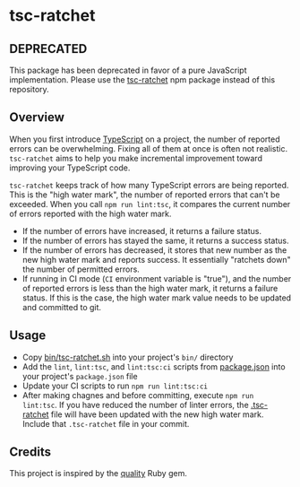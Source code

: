 # tsc-ratchet

## DEPRECATED

This package has been deprecated in favor of a pure JavaScript implementation. Please use the [tsc-ratchet](https://www.npmjs.com/package/tsc-ratchet) npm package instead of this repository.

## Overview

When you first introduce [TypeScript](https://www.typescriptlang.org/) on a project, the number of reported errors can be overwhelming. Fixing all of them at once is often not realistic. `tsc-ratchet` aims to help you make incremental improvement toward improving your TypeScript code.

`tsc-ratchet` keeps track of how many TypeScript errors are being reported. This is the "high water mark", the number of reported errors that can't be exceeded. When you call `npm run lint:tsc`, it compares the current number of errors reported with the high water mark.

- If the number of errors have increased, it returns a failure status.
- If the number of errors has stayed the same, it returns a success status.
- If the number of errors has decreased, it stores that new number as the new high water mark and reports success. It essentially "ratchets down" the number of permitted errors.
- If running in CI mode (`CI` environment variable is "true"), and the number of reported errors is less than the high water mark, it returns a failure status. If this is the case, the high water mark value needs to be updated and committed to git.

## Usage

- Copy [bin/tsc-ratchet.sh](bin/tsc-ratchet.sh) into your project's `bin/` directory
- Add the `lint`, `lint:tsc`, and `lint:tsc:ci` scripts from [package.json](package.json) into your project's `package.json` file
- Update your CI scripts to run `npm run lint:tsc:ci`
- After making chagnes and before committing, execute `npm run lint:tsc`. If you have reduced the number of linter errors, the [.tsc-ratchet](.tsc-ratchet) file will have been updated with the new high water mark. Include that `.tsc-ratchet` file in your commit.

## Credits

This project is inspired by the [quality](https://rubygems.org/gems/quality) Ruby gem.
